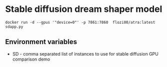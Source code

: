# Stable diffusion dream shaper model
```
docker run -d --gpus '"device=0"' -p 7861:7860  flozi00/atra:latest sdapp.py
```

## Environment variables

* SD - comma separated list of instances to use for stable diffusion GPU comparison demo